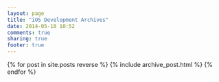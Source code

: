 ```yaml
---
layout: page
title: "iOS Development Archives"
date: 2014-05-10 10:52
comments: true
sharing: true
footer: true
---
```

{% for post in site.posts reverse %}
{% include archive_post.html %}
{% endfor %}